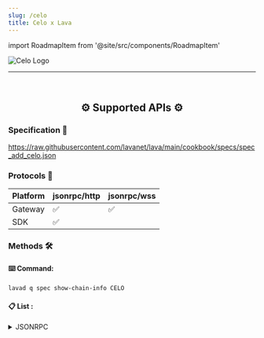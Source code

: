 ```yaml
---
slug: /celo
title: Celo x Lava
---
```


import RoadmapItem from '@site/src/components/RoadmapItem'

![Celo Logo](/img/chains/celo_logo.svg)

[<RoadmapItem icon="⛏️" title="Get RPC" description="Get access to Lava's Web3 APIs and start building on the network with ease"/>](/celo-dev)

[<RoadmapItem icon="🚀" title="Run an RPC Node" description="Become a part of Lava's network by running your own RPC node and accessing Web3 APIs seamlessly"/>](/celo-node)

<hr />
<br />

<center>

## ⚙️ Supported APIs ⚙️

</center>

### Specification 📑

https://raw.githubusercontent.com/lavanet/lava/main/cookbook/specs/spec_add_celo.json


### Protocols 🔗

| Platform  |  jsonrpc/http | jsonrpc/wss 
| --------- | -------- |---------------
| Gateway   | ✅       | ✅
| SDK       | ✅       | 


### Methods 🛠️

#### ⌨️ Command:

```bash
lavad q spec show-chain-info CELO
```

#### 📋 List :

<details>
<summary> JSONRPC </summary>

  - eth_accounts
  - eth_blockNumber
  - eth_call
  - eth_chainId
  - eth_coinbase
  - eth_compileLLL
  - eth_createAccessList
  - eth_estimateGas
  - eth_feeHistory
  - eth_gasPrice
  - eth_getBalance
  - eth_getBlockByHash
  - eth_getBlockByNumber
  - eth_getBlockTransactionCountByHash
  - eth_getBlockTransactionCountByNumber
  - eth_getCode
  - eth_getCompilers
  - eth_getFilterChanges
  - eth_getFilterLogs
  - eth_getLogs
  - eth_getProof
  - eth_getStorageAt
  - eth_getTransactionByBlockHashAndIndex
  - eth_getTransactionByBlockNumberAndIndex
  - eth_getTransactionByHash
  - eth_getTransactionCount
  - eth_getTransactionReceipt
  - eth_getUncleByBlockHashAndIndex
  - eth_getUncleByBlockNumberAndIndex
  - eth_getUncleCountByBlockHash
  - eth_getUncleCountByBlockNumber
  - eth_getWork
  - eth_hashrate
  - eth_maxPriorityFeePerGas
  - eth_mining
  - eth_newBlockFilter
  - eth_newFilter
  - eth_newPendingTransactionFilter
  - eth_protocolVersion
  - eth_sendRawTransaction
  - eth_sendTransaction
  - eth_sign
  - eth_signTransaction
  - eth_subscribe
  - eth_syncing
  - eth_uninstallFilter
  - eth_unsubscribe
  - net_listening
  - net_peerCount
  - net_version
  - rpc_modules
  - web3_clientVersion
  - web3_sha3
  - debug_getBadBlocks
  - debug_getRawBlock
  - debug_getRawHeader
  - debug_getRawReceipts
  - debug_getRawTransaction
  - debug_storageRangeAt
  - debug_traceBlock
  - debug_traceBlockByHash
  - debug_traceBlockByNumber
  - debug_traceCall
  - debug_traceTransaction


</details>





